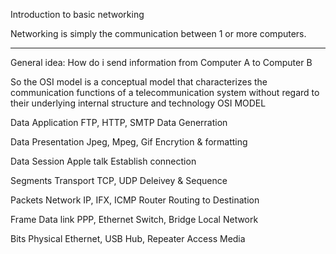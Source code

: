Introduction to basic networking

Networking is simply the communication between 1  or more computers.

*********************************************
General idea:
How do i send information from Computer A to Computer B

So the OSI model is a conceptual model that characterizes the communication functions of a telecommunication system without regard to their underlying internal structure and technology
       	   	 OSI MODEL

Data   	   Application		 FTP, HTTP, SMTP
	   			 Data Generration

Data	   Presentation		 Jpeg, Mpeg, Gif
	   			 Encrytion & formatting

Data	   Session		 Apple talk
	   			 Establish connection

Segments   Transport		 TCP, UDP
	   			 Deleivey & Sequence

Packets	   Network		 IP, IFX, ICMP		Router
	   			 Routing to Destination

Frame	   Data link		 PPP, Ethernet		Switch, Bridge
	   			 Local Network

Bits	   Physical		 Ethernet, USB		Hub, Repeater
	   			 Access Media
